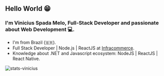 ## Hello World 😁

### I'm Vinicius Spada Melo, Full-Stack Developer and passionate about Web Development 💻.

- I'm from Brazil (🇧🇷).
- Full Stack Developer | Node.js | ReactJS at [Infracommerce](https://www.infracommerce.com.br/).
- Knowledge about .NET and Javascript ecosystem: NodeJS | ReactJS | React Native.

<img alt="stats-vinicius" src="https://github-readme-stats.vercel.app/api?username=viniciussmelo&show_icons=true" />
